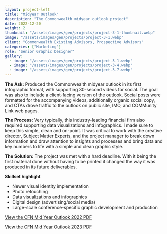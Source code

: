 ```yaml
---
layout: project-left
title: "Midyear Outlook"
description: "The Commonwealth midyear outlook project"
date: 2022-12-20
weight: 2
thumbnail: "/assets/images/gen/projects/project-3-1-thumbnail.webp"
image: "/assets/images/gen/projects/project-3-1.webp"
client: "Commonwealth Existing Advisors, Prospective Advisors"
categories: ["Marketing"]
role: "Senior Graphic Designer"
gallery:
  - image: "/assets/images/gen/projects/project-3-1.webp"
  - image: "/assets/images/gen/projects/project-3-4.webp"
  - image: "/assets/images/gen/projects/project-3-7.webp"
---
```


<strong>The Ask:</strong> Produced the Commonwealth midyear outlook in its first infographic format, with supporting 30-second videos for social. The goal was also to include a client-facing version of the outlook. Social posts were formatted for the accompanying videos, additionally organic social copy, and CTAs drove traffic to the outlook on public site, IMO, and COMMunity Link web pages.

<strong>The Process:</strong> Very typically, this industry-leading financial firm also required supporting data visualizations and infographics. I made sure to keep this simple, clean and on-point. It was critical to work with the creative director, Subject Matter Experts, and the project manager to break down information and draw attention to insights and processes and bring data and key numbers to life with a simple and clean graphic style.

<strong>The Solution:</strong> The project was met with a hard deadline. With it being the first material done without having to be printed it changed the way it was produced in its future deliverables. 

<p class="list-heading"><strong>Skillset highlight</strong></p>
<ul class="list">
<li>Newer visual identity implementation</li>
<li>Photo retouching</li>
<li>Data visualizations and infographics</li>
<li>Digital design (advertising/social media)</li>
<li>Large-scale conference-specific graphic development and production</li>
</ul>

[View the CFN Mid Year Outlook 2022 PDF](/portfolio/assets/pdf/CFN_Mid_Year_Outlook.pdf)

[View the CFN Mid Year Outlook 2023 PDF](/portfolio/assets/pdf/MidyearOutlook_2023.pdf)
